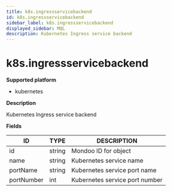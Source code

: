 ```yaml
---
title: k8s.ingressservicebackend
id: k8s.ingressservicebackend
sidebar_label: k8s.ingressservicebackend
displayed_sidebar: MQL
description: Kubernetes Ingress service backend
---
```


# k8s.ingressservicebackend

**Supported platform**

- kubernetes

**Description**

Kubernetes Ingress service backend

**Fields**

| ID         | TYPE   | DESCRIPTION                    |
| ---------- | ------ | ------------------------------ |
| id         | string | Mondoo ID for object           |
| name       | string | Kubernetes service name        |
| portName   | string | Kubernetes service port name   |
| portNumber | int    | Kubernetes service port number |
